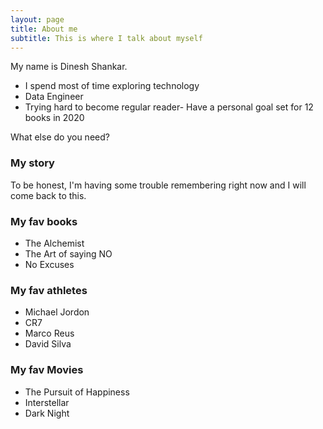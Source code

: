 ```yaml
---
layout: page
title: About me
subtitle: This is where I talk about myself
---
```


My name is Dinesh Shankar. 

- I spend most of time exploring technology
- Data Engineer 
- Trying hard to become regular reader- Have a personal goal set for 12 books in 2020

What else do you need?

### My story

To be honest, I'm having some trouble remembering right now and I will come back to this.

### My fav books

*  The Alchemist
*  The Art of saying NO
*  No Excuses

### My fav athletes

 *  Michael Jordon
 *  CR7
 *  Marco Reus
 *  David Silva
 
### My fav Movies
  *  The Pursuit of Happiness
  *  Interstellar
  *  Dark Night
  
  
